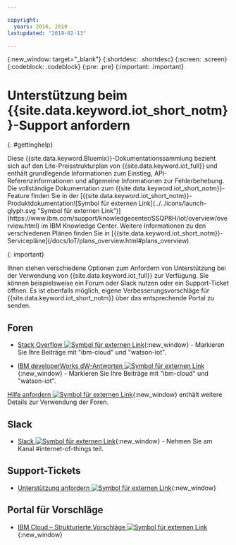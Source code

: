 ```yaml
---

copyright:
  years: 2016, 2019
lastupdated: "2019-02-13"

---
```


{:new_window: target="\_blank"}
{:shortdesc: .shortdesc}
{:screen: .screen}
{:codeblock: .codeblock}
{:pre: .pre}
{:important: .important}

# Unterstützung beim {{site.data.keyword.iot_short_notm}}-Support anfordern
{: #gettinghelp}

<p>Diese {{site.data.keyword.Bluemix}}-Dokumentationssammlung bezieht sich auf den Lite-Preisstrukturplan von {{site.data.keyword.iot_full}} und enthält grundlegende Informationen zum Einstieg, API-Referenzinformationen und allgemeine Informationen zur Fehlerbehebung.
Die vollständige Dokumentation zum {{site.data.keyword.iot_short_notm}}-Feature finden Sie in der [{{site.data.keyword.iot_short_notm}}-Produktdokumentation![Symbol für externen Link](../../icons/launch-glyph.svg "Symbol für externen Link")](https://www.ibm.com/support/knowledgecenter/SSQP8H/iot/overview/overview.html) im IBM Knowledge Center. Weitere Informationen zu den verschiedenen Plänen finden Sie in [{{site.data.keyword.iot_short_notm}}-Servicepläne](/docs/IoT/plans_overview.html#plans_overview).
</p>
{: important}

Ihnen stehen verschiedene Optionen zum Anfordern von Unterstützung bei der Verwendung von {{site.data.keyword.iot_full}} zur Verfügung. Sie können beispielsweise ein Forum oder Slack nutzen oder ein Support-Ticket öffnen. Es ist ebenfalls möglich, eigene Verbesserungsvorschläge für {{site.data.keyword.iot_short_notm}} über das entsprechende Portal zu senden.

## Foren

* [Stack Overflow ![Symbol für externen Link](../../icons/launch-glyph.svg "Symbol für externen Link")](http://stackoverflow.com/search?q=watson-iot+ibm-bluemix){:new_window} - Markieren Sie Ihre Beiträge mit "ibm-cloud" und "watson-iot".
<!--Insert the appropriate dW Answers tag for your service for <service_keyword> in URL below:  -->
* [IBM developerWorks dW-Antworten ![Symbol für externen Link](../../icons/launch-glyph.svg "Symbol für externen Link")](https://developer.ibm.com/answers/topics/watson-iot/?smartspace=bluemix){:new_window} - Markieren Sie Ihre Beiträge mit "ibm-cloud" und "watson-iot".

[Hilfe anfordern ![Symbol für externen Link](../../icons/launch-glyph.svg "Symbol für externen Link")](https://{DomainName}/docs/get-support?topic=get-support-getting-customer-support#asking-a-question){:new_window} enthält weitere Details zur Verwendung der Foren. 


## Slack

* [Slack ![Symbol für externen Link](../../icons/launch-glyph.svg "Symbol für externen Link")](https://ibm-developers.slack.com/){:new_window} - Nehmen Sie am Kanal #internet-of-things teil.


## Support-Tickets

* [Unterstützung anfordern ![Symbol für externen Link](../../icons/launch-glyph.svg "Symbol für externen Link")](https://{DomainName}/docs/get-support?topic=get-support-getting-customer-support#using-avatar){:new_window}


## Portal für Vorschläge

* [IBM Cloud – Strukturierte Vorschläge ![Symbol für externen Link](../../icons/launch-glyph.svg "Symbol für externen Link")](http://ibm.biz/cloudideas){:new_window}
